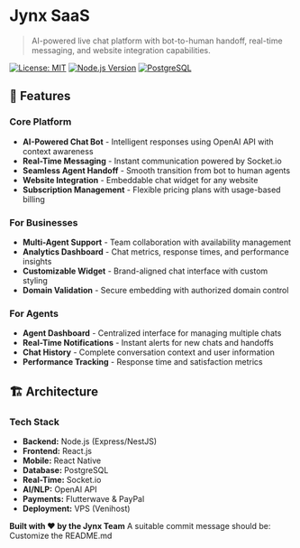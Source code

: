 # Jynx SaaS

> AI-powered live chat platform with bot-to-human handoff, real-time messaging, and website integration capabilities.

[![License: MIT](https://img.shields.io/badge/License-MIT-yellow.svg)](https://opensource.org/licenses/MIT)
[![Node.js Version](https://img.shields.io/badge/node-%3E%3D%2016.0.0-brightgreen)](https://nodejs.org/)
[![PostgreSQL](https://img.shields.io/badge/PostgreSQL-13+-blue)](https://www.postgresql.org/)

## 🚀 Features

### **Core Platform**
- **AI-Powered Chat Bot** - Intelligent responses using OpenAI API with context awareness
- **Real-Time Messaging** - Instant communication powered by Socket.io
- **Seamless Agent Handoff** - Smooth transition from bot to human agents
- **Website Integration** - Embeddable chat widget for any website
- **Subscription Management** - Flexible pricing plans with usage-based billing

### **For Businesses**
- **Multi-Agent Support** - Team collaboration with availability management
- **Analytics Dashboard** - Chat metrics, response times, and performance insights
- **Customizable Widget** - Brand-aligned chat interface with custom styling
- **Domain Validation** - Secure embedding with authorized domain control

### **For Agents**
- **Agent Dashboard** - Centralized interface for managing multiple chats
- **Real-Time Notifications** - Instant alerts for new chats and handoffs
- **Chat History** - Complete conversation context and user information
- **Performance Tracking** - Response time and satisfaction metrics

## 🏗️ Architecture

### **Tech Stack**
- **Backend:** Node.js (Express/NestJS)
- **Frontend:** React.js
- **Mobile:** React Native
- **Database:** PostgreSQL
- **Real-Time:** Socket.io
- **AI/NLP:** OpenAI API
- **Payments:** Flutterwave & PayPal
- **Deployment:** VPS (Venihost)


**Built with ❤️ by the Jynx Team**
A suitable commit message should be: Customize the README.md 